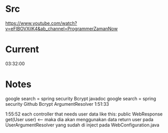 # Src
https://www.youtube.com/watch?v=eFIBOVXilK4&ab_channel=ProgrammerZamanNow

# Current
03:32:00

# Notes
google search = spring security Bcrypt javadoc
google search = spring security Github Bcrypt
ArgumentResolver 1:51:33

1:55:52
each controller that needs user data like this:
public WebResponse<UserResponse> get(User user) <--
maka dia akan menggunakan data return user pada UserArgumentResolver yang sudah di inject pada WebConfiguration.java



